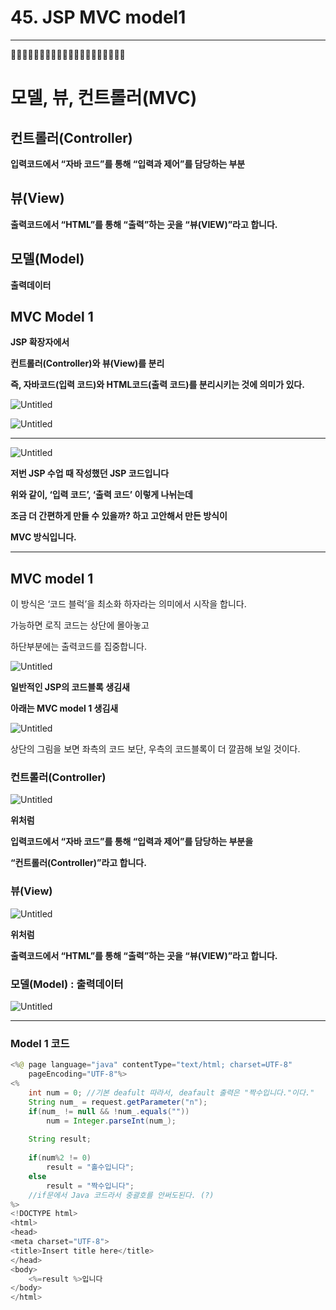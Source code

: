 # 45. JSP MVC model1

---

📌📌📌📌📌📌📌📌📌📌📌📌📌📌📌📌📌📌📌📌

# 모델, 뷰, 컨트롤러(MVC)

## 컨트롤러(Controller)

**입력코드에서 “자바 코드”를 통해 “입력과 제어”를 담당하는 부분**

## 뷰(View)

**출력코드에서 “HTML”를 통해 “출력”하는 곳을 “뷰(VIEW)”라고 합니다.**

## 모델(Model)

**출력데이터**

## MVC Model 1

**JSP 확장자에서**

**컨트롤러(Controller)와 뷰(View)를 분리**

**즉, 자바코드(입력 코드)와 HTML코드(출력 코드)를 분리시키는 것에 의미가 있다.**

![Untitled](45%20JSP%20MVC%20c3bf8/Untitled.png)

![Untitled](45%20JSP%20MVC%20c3bf8/Untitled%201.png)

---

![Untitled](45%20JSP%20MVC%20c3bf8/Untitled%202.png)

**저번 JSP  수업 때 작성했던 JSP 코드입니다**

**위와 같이, ‘입력 코드’, ‘출력 코드’ 이렇게 나뉘는데**

**조금 더 간편하게 만들 수 있을까? 하고 고안해서 만든 방식이**

**MVC 방식입니다.**

---

## MVC model 1

이 방식은 ‘코드 블럭’을 최소화 하자라는 의미에서 시작을 합니다.

가능하면 로직 코드는 상단에 몰아놓고

하단부분에는 출력코드를 집중합니다.

![Untitled](45%20JSP%20MVC%20c3bf8/Untitled%203.png)

**일반적인 JSP의 코드블록 생김새**

**아래는 MVC model 1 생김새**

![Untitled](45%20JSP%20MVC%20c3bf8/Untitled%204.png)

상단의 그림을 보면 좌측의 코드 보단, 우측의 코드블록이 더 깔끔해 보일 것이다.

### 컨트롤러(Controller)

![Untitled](45%20JSP%20MVC%20c3bf8/Untitled%205.png)

**위처럼**

**입력코드에서 “자바 코드”를 통해 “입력과 제어”를 담당하는 부분을**

**“컨트롤러(Controller)”라고 합니다.**

### 뷰(View)

![Untitled](45%20JSP%20MVC%20c3bf8/Untitled%206.png)

**위처럼**

**출력코드에서 “HTML”를 통해 “출력”하는 곳을 “뷰(VIEW)”라고 합니다.**

### 모델(Model) : 출력데이터

![Untitled](45%20JSP%20MVC%20c3bf8/Untitled%201.png)

---

### Model 1 코드

```java
<%@ page language="java" contentType="text/html; charset=UTF-8"
    pageEncoding="UTF-8"%>
<%
	int num = 0; //기본 deafult 따라서, deafault 출력은 "짝수입니다."이다."
	String num_ = request.getParameter("n");
	if(num_ != null && !num_.equals(""))
		num = Integer.parseInt(num_);
	
	String result;
	
	if(num%2 != 0)
		result = "홀수입니다";
	else 
		result = "짝수입니다";
	//if문에서 Java 코드라서 중괄호를 안써도된다. (?)
%>
<!DOCTYPE html>
<html>
<head>
<meta charset="UTF-8">
<title>Insert title here</title>
</head>
<body>
	<%=result %>입니다
</body>
</html>
```